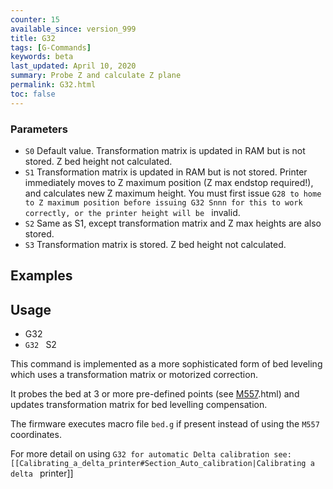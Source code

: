 ```yaml
---
counter: 15
available_since: version_999
title: G32
tags: [G-Commands] 
keywords: beta 
last_updated: April 10, 2020 
summary: Probe Z and calculate Z plane 
permalink: G32.html
toc: false 
---
```



### Parameters

* `S0` Default value. Transformation matrix is updated in RAM but is not stored. Z bed height not calculated.
* `S1` Transformation matrix is updated in RAM but is not stored. Printer immediately moves to Z maximum position (Z max endstop required!), and calculates new Z maximum height. You must first issue ` G28 to home to Z maximum position before issuing G32 Snnn for this to work correctly, or the printer height will be  ` invalid.
* `S2` Same as S1, except transformation matrix and Z max heights are also stored.
* `S3` Transformation matrix is stored. Z bed height not calculated.

## Examples

## Usage

* G32
* ` G32  ` S2

This command is implemented as a more sophisticated form of bed leveling which uses a transformation matrix or motorized correction.

It probes the bed at 3 or more pre-defined points (see [M557](M557).html) and updates transformation matrix for bed levelling compensation.

The firmware executes macro file `bed.g` if present instead of using the ` M557  ` coordinates.

For more detail on using ` G32 for automatic Delta calibration see:  [[Calibrating_a_delta_printer#Section_Auto_calibration|Calibrating a delta  ` printer]]

